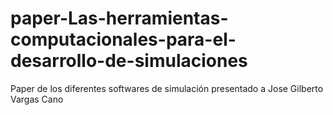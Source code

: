 # paper-Las-herramientas-computacionales-para-el-desarrollo-de-simulaciones
Paper de los diferentes softwares de simulación presentado a Jose Gilberto Vargas Cano
